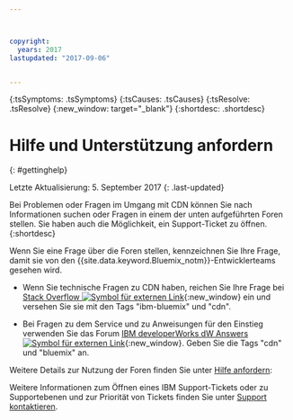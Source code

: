 ```yaml
---



copyright:
  years: 2017
lastupdated: "2017-09-06"


---
```


<!-- Common attributes used in the template are defined as follows: -->
{:tsSymptoms: .tsSymptoms} 
{:tsCauses: .tsCauses} 
{:tsResolve: .tsResolve} 
{:new_window: target="_blank"}
{:shortdesc: .shortdesc}

<!-- # {{site.data.keyword.blockstorageshort}} troubleshooting
{: #ts} -->
<!-- Provide an appropriate ID above -->

<!-- IN PROGRESS - AUDIENCE BLUE, STAGING ONLY -->


<!-- This is the template for troubleshooting topics.  -->

<!-- The short description section should include the service long name and "Bluemix" for search optimization. Example short description: -->

<!-- Add a heading and content for how to get help and support. Use this template for beta and GA services:  -->
# Hilfe und Unterstützung anfordern 
{: #gettinghelp}

Letzte Aktualisierung: 5. September 2017
{: .last-updated}

Bei Problemen oder Fragen im Umgang mit CDN können Sie nach Informationen suchen oder Fragen in einem der unten aufgeführten Foren stellen. Sie haben auch die Möglichkeit, ein Support-Ticket zu öffnen.
{:shortdesc}

Wenn Sie eine Frage über die Foren stellen, kennzeichnen Sie Ihre Frage, damit sie von den {{site.data.keyword.Bluemix_notm}}-Entwicklerteams gesehen wird.
<!--Insert the appropriate Stack Overflow tag for your service for <block-storage> in URL and text below:  -->
* Wenn Sie technische Fragen zu CDN haben, reichen Sie Ihre Frage bei [Stack Overflow ![Symbol für externen Link](../../icons/launch-glyph.svg "Symbol für externen Link")](https://stackoverflow.com/search?q=network-security-groups+ibm-bluemix){:new_window} ein und versehen Sie sie mit den Tags "ibm-bluemix" und "cdn".
<!--Insert the appropriate dW Answers tag for your service for <service_keyword> in URL below:  -->
* Bei Fragen zu dem Service und zu Anweisungen für den Einstieg verwenden Sie das Forum [IBM developerWorks dW Answers ![Symbol für externen Link](../../icons/launch-glyph.svg "Symbol für externen Link")](https://developer.ibm.com/answers/topics/cdn.html?smartspace=bluemix){:new_window}. Geben Sie die Tags  "cdn" und "bluemix" an.

Weitere Details zur Nutzung der Foren finden Sie unter [Hilfe anfordern](https://console.bluemix.net/docs/support/index.html#getting-help): 

Weitere Informationen zum Öffnen eines IBM Support-Tickets oder zu Supportebenen und zur Priorität von Tickets finden Sie unter [Support kontaktieren](https://console.bluemix.net/docs/support/index.html#contacting-support).

